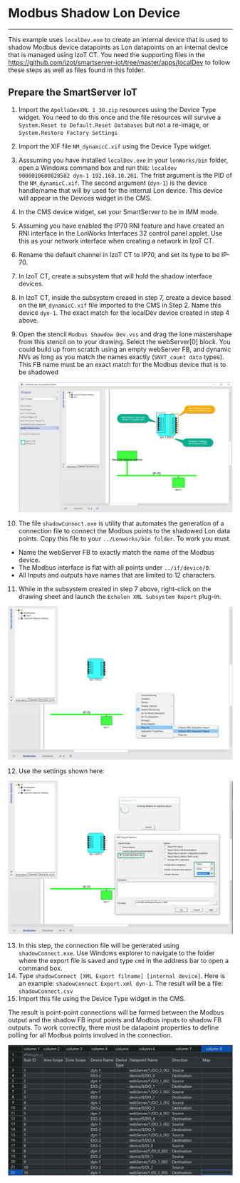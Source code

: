 # Modbus Shadow Lon Device
---
This example uses `localDev.exe` to create an internal device that is used to shadow Modbus device datapoints as Lon datapoints on an internal device that is managed using IzoT CT.  You need the supporting files in the https://github.com/izot/smartserver-iot/tree/master/apps/localDev to follow these steps as well as files found in this folder.

## Prepare the SmartServer IoT

1. Import the `ApolloDevXML_1_30.zip` resources using the Device Type widget. You need to do this once and the file resources will survive a `System.Reset to Default.Reset Databases` but not a re-image, or `System.Restore Factory Settings`
2. Import the XIF file `NM_dynamicC.xif` using the Device Type widget.
3. Asssuming you have installed `localDev.exe` in your `lonWorks/bin` folder, open a Windows command box and run this: `localdev  9000010600828582 dyn-1 192.168.10.201`.  The frist argument is the PID of the `NM_dynamicC.xif`.  The second argument (`dyn-1`) is the device handle/name that will by used for the internal Lon device.  This device will appear in the Devices widget in the CMS.
4. In the CMS device widget, set your SmartServer to be in IMM mode.
5. Assuming you have enabled the IP70 RNI feature and have created an RNI interface in the LonWorks Interfaces 32 control panel applet.  Use this as your network interface when creating a network in IzoT CT.
6. Rename the default channel in IzoT CT to IP70, and set its type to be IP-70.
7. In IzoT CT, create a subsystem that will hold the shadow interface devices.
8. In IzoT CT, inside the subsystem creaed in step 7, create a device based on the `NM_dynamicC.xif` file imported to the CMS in Step 2.  Name this device `dyn-1`.  The exact match for the localDev device created in step 4 above.
9. Open the stencil `Modbus Shawdow Dev.vss` and drag the lone mastershape from this stencil on to your drawing.  Select the webServer[0] block.  You could build up from scratch using an empty webServer FB, and dynamic NVs as long as you match the names exactly (`SNVT_count data` types). This FB name must be an exact match for the Modbus device that is to be shadowed
   
    ![CT Drawing](./images/Shadow%20Dev%20Example.png)

10. The file `shadowConnect.exe` is utility that automates the generation of a connection file to connect the Modbus points to the shadowed Lon data points.  Copy this file to your `../Lonworks/bin folder`. To work you must.
   - Name the webServer FB to exactly match the name of the Modbus device.
   - The Modbus interface is flat with all points under `../if/device/0`.
   - All Inputs and outputs have names that are limited to 12 characters.
11. While in the subsystem created in step 7 above, right-click on the drawing sheet and launch the `Echelon XML Subsystem Report` plug-in.

![Plug-in Launch](images/Subsytem%20Report.png)

12. Use the settings shown here:

![XML Subsystem Report](images/XML%20Report%20Settings.png)

13. In this step, the connection file will be generated using `shadowConnect.exe`.  Use Windows explorer to navigate to the folder where the export file is saved and type `cmd` in the address bar to open a command box.
14. Type `shadowConnect [XML Export filname] [internal device]`.  Here is an example:
 `shadowConnect Export.xml dyn-1`.  The result will be a file: `shadowConnect.csv`
15. Import this file using the Device Type widget in the CMS.

The result is point-point connections will be formed between the Modbus output and the shadow FB input points and Modbus inputs to shadow FB outputs.  To work correctly, there must be datapoint properties to define polling for all Modbus points involved in the connection.       

![Connection File](images/CSV%20Result.png) 


